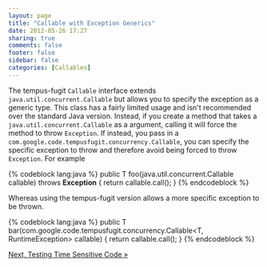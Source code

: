 ```yaml
---
layout: page
title: "Callable with Exception Generics"
date: 2012-05-26 17:27
sharing: true
comments: false
footer: false
sidebar: false
categories: [Callables]
---
```


The tempus-fugit `Callable` interface extends `java.util.concurrent.Callable` but allows you to specify the exception as a generic type. This class has a fairly limited usage and isn't recommended over the standard Java version. Instead, if you create a method that takes a `java.util.concurrent.Callable` as a argument, calling it will force the method to throw `Exception`. If instead, you pass in a `com.google.code.tempusfugit.concurrency.Callable`, you can specify the specific exception to throw and therefore avoid being forced to throw `Exception`. For example


{% codeblock lang:java %}
public <T> T foo(java.util.concurrent.Callable<T> callable) throws **Exception** {
    return callable.call();
}
{% endcodeblock %}

Whereas using the tempus-fugit version allows a more specific exception to be thrown.


{% codeblock lang:java %}
public <T> T bar(com.google.code.tempusfugit.concurrency.Callable<T, RuntimeException> callable) {
    return callable.call();
}
{% endcodeblock %}


[Next, Testing Time Sensitive Code &raquo;](/documentation/time/)